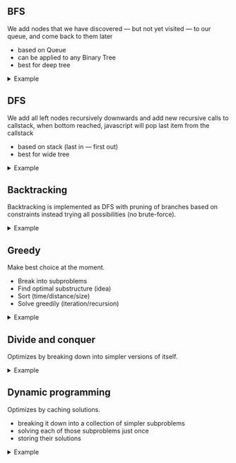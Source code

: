 ## BFS

We add nodes that we have discovered — but not yet visited — to our queue, and come back to them later

- based on Queue
- can be applied to any Binary Tree
- best for deep tree

<details>
<summary>Example</summary>

![](assets/bfs.gif)

#### Binary search tree

```js
function bfs(tree) {
  let node = tree.root;
  const result = [];
  const queue = [node];
  // queue = [1]
  // result = []

  while (queue.length) {
    node = queue.shift();
    // queue = []
    // result = [] - not yet fully visited
    if (node.left) queue.push(node.left);
    // queue = [2] - add new target to visit
    // result = [] - not yet fully visited
    if (node.right) queue.push(node.right);
    // queue = [2, 3] - add new target to visit
    // result = [] - not yet fully visited
    result.push(node.value);
    // queue = [2, 3]
    // result = [1] - visited!
  }

  return result;
}
```

#### Graph

![](assets/20200510103948bfs.png)

```js
function bfs(start) {
  const result = [];
  const visited = {};
  const queue = [start];
  // queue = ["A"]
  let currVertex;

  visited[start] = true;
  // visited = { "A": true }

  while (queue.length) {
    currVertex = queue.shift();
    // queue = []
    // currVertex = "A"
    result.push(currVertex);
    // result = ["A"]

    this.adjList[currVertex].forEach((neighbor) => {
      // neighbor = "B"
      // neighbor = "C"
      if (!visited[neighbor]) {
        visited[neighbor] = true;
        // visited = { "A": true, "B": true, "C": true }
        queue.push(neighbor);
        // queue = ["B", "C"]
      }
    });
  }

  return result;
}
```

</details>

## DFS

We add all left nodes recursively downwards and add new recursive calls to callstack, when bottom reached, javascript will pop last item from the callstack

- based on stack (last in — first out)
- best for wide tree

<details>
<summary>Example</summary>

![](assets/preorder.gif)

#### Binary search tree

```js
function dfs(tree) {
  const result = [];

  function traverse(node) {
    // stack = [traverse(4)]
    result.push(node.value);
    // result = [4]
    // result = [4, 2]
    // result = [4, 2, 1]
    if (node.left) traverse(node.left);
    // stack = [traverse(4), traverse(2)]
    // stack = [traverse(4), traverse(2), traverse(1)]
    if (node.right) traverse(node.right);
    // stack = [traverse(4), traverse(2)]
  }

  traverse(tree.root);

  return result;
}
```

#### Graph

![](assets/20200510103948dfs.png)

```js
function dfs(start) {
  const result = [];

  const visited = {};
  const adjList = this.adjList;
  /*
   *     adjList: {
   *       A: ["B", "C"],
   *       B: ["A", "D"],
   *       C: ["A", "E"],
   *       D: ["B", "E", "F"],
   *       E: ["C", "D", "F"],
   *       F: ["D", "E"],
   *     }
   */

  function traverse(vertex) {
    // vertex = "A"
    // vertex = "B"
    // vertex = "D"
    // vertex = "E"
    // vertex = "C"
    if (!vertex) return null;

    visited[vertex] = true;
    // visited = { "A": true }
    // visited = { "A": true, "B": true }
    // visited = { "A": true, "B": true, "D": true }
    // visited = { "A": true, "B": true, "D": true, "E": true }
    // visited = { "A": true, "B": true, "D": true, "E": true, "C": true }
    // visited = { "A": true, "B": true, "D": true, "E": true, "C": true, "F": true }

    result.push(vertex);
    // result = ["A"]
    // result = ["A", "B"]
    // result = ["A", "B", "D"]
    // result = ["A", "B", "D", "E"]
    // result = ["A", "B", "D", "E", "C"]
    // result = ["A", "B", "D", "E", "C", "F"]

    adjList[vertex].forEach((neighbor) => {
      if (!visited[neighbor]) {
        return traverse(neighbor);
        // traverse("B")
        // traverse("D")
        // traverse("E")
        // traverse("C")
      }
    });
  }

  traverse(start);
  // traverse("A")

  return result;
}
```

</details>

## Backtracking

Backtracking is implemented as DFS with pruning of branches based on constraints instead trying all possibilities (no brute-force).

<details>
<summary>Example</summary>

![](assets/backtracking.jpg)

```js
function restoreIpAddresses(originalString) {
  // originalString = 25525511135
  const result = [];
  backtrack(0, []);
  return result;

  function backtrack(start, tempArr) {
    // push results - called 2 times
    if (tempArr.length === 4 && start === originalString.length) {
      result.push(tempArr.join("."));
      return;
    }

    // 4th level reached, don't go deeper
    if (tempArr.length === 4) {
      return;
    }

    // try 1-char, 2-char, 3-char long combinations
    for (let i = 1; i < 4; i++) {
      const segment = originalString.substring(start, start + i);

      if (segment.length > 1 && segment[0] === "0") {
        continue;
      }

      if (parseInt(segment) < 256 && parseInt(segment) >= 0) {
        // add another combination in current segment
        tempArr.push(segment);
        // try the whole IP address e.g.:
        // ["2", "5", "5", "2"]
        // ["2", "5", "5", "25"]
        // ["2", "5", "5", "255"]
        backtrack(start + i, tempArr);
        // remove sibling
        // ["2", "5", "5"]
        // ["2", "5", "5"]
        // ["2", "5", "5"]
        tempArr.pop();
      }
    }
  }
}

restoreIpAddresses("25525511135");
```

Simpler tree:

![](assets/20200528134155.png)

</details>

## Greedy

Make best choice at the moment.

- Break into subproblems
- Find optimal substructure (idea)
- Sort (time/distance/size)
- Solve greedily (iteration/recursion)

<details>
<summary>Example</summary>

- Break into subproblems ➡️ selection of events (select / remove)
- Find optimal substructure (idea) ➡️ every interval must finish as soon as possible to include more events
- Sort (time/distance/size) ➡️ sort by end time
- Solve greedily (iteration/recursion) ➡️ iterate

![](assets/20200525140231.png)

```js
function countOverlapIntervals(intervals) {
  if (intervals.length == 0) return 0;

  intervals.sort((a, b) => a[1] - b[1]);

  let overlapIntervals = 0;
  let lastEventEnd = intervals[0][1];

  for (let i = 1; i < intervals.length; i++) {
    const [currentEventStart, currentEventEnd] = intervals[i];

    if (currentEventStart < lastEventEnd) {
      // overlap, choose the one that finish first (remove biggest blocker)
      lastEventEnd = Math.min(currentEventEnd, lastEventEnd);
      overlapIntervals++;
    } else {
      // no overlap, update current event end
      lastEventEnd = currentEventEnd;
    }
  }

  return overlapIntervals;
}

countOverlapIntervals([
  [1, 2],
  [2, 3],
  [1, 4],
  [4, 5],
]);
```

</details>

## Divide and conquer

Optimizes by breaking down into simpler versions of itself.

<details>
<summary>Example</summary>

```js
function conquer(left, right) {
  let prefix = "";
  let index = 0;

  while (
    left[index] === right[index] &&
    index < left.length &&
    index < right.length
  ) {
    prefix = prefix + left[index];
    index++;
  }

  return prefix;
}

function longestCommonPrefix(strings) {
  // base case
  if (strings.length === 1) return strings[0];

  // find center
  const center = Math.floor(items.length / 2);

  // divide
  const left = longestCommonPrefix(items.slice(0, center));
  const right = longestCommonPrefix(items.slice(center, items.length));

  // conquer
  return conquer(left, right);
}
```

</details>

## Dynamic programming

Optimizes by caching solutions.

- breaking it down into a collection of simpler subproblems
- solving each of those subproblems just once
- storing their solutions

<details>
<summary>Example</summary>

```js
/*
  Normal
*/
function fib(n) {
  if (n <= 2) return 1;
  return fib(n - 1) + fib(n - 2);
}
```

```js
/*
 *  Memoized
 */
function fib(n, memo = []) {
  if (memo[n] !== undefined) return memo[n];
  if (n <= 2) return 1;
  var res = fib(n - 1, memo) + fib(n - 2, memo);
  memo[n] = res;
  return res;
}
```

```js
/*
 *  Tabulated
 */
function fib(n) {
  if (n <= 2) return 1;
  var fibNums = [0, 1, 1];
  for (var i = 3; i <= n; i++) {
    fibNums[i] = fibNums[i - 1] + fibNums[i - 2];
  }
  return fibNums[n];
}
```

</details>
